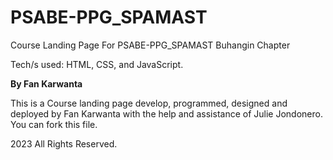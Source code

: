 # PSABE-PPG_SPAMAST
Course Landing Page For PSABE-PPG_SPAMAST Buhangin Chapter

Tech/s used: HTML, CSS, and JavaScript.

**By Fan Karwanta**

This is a Course landing page develop, programmed, designed and deployed by Fan Karwanta with the help and assistance of Julie Jondonero.
You can fork this file.

2023 All Rights Reserved.
